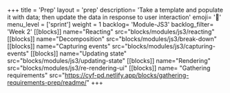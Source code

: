 +++
title = 'Prep'
layout = 'prep'
description= 'Take a template and populate it with data; then update the data in response to user interaction'
emoji= '📝'
menu_level = ['sprint']
weight = 1
backlog= 'Module-JS3'
backlog_filter= 'Week 2'
[[blocks]]
name="Reacting"
src="blocks/modules/js3/reacting"
[[blocks]]
name="Decomposition"
src="blocks/modules/js3/break-down"
[[blocks]]
name="Capturing events"
src="blocks/modules/js3/capturing-events"
[[blocks]]
name="Updating state"
src="blocks/modules/js3/updating-state"
[[blocks]]
name="Rendering"
src="blocks/modules/js3/re-rendering-ui"
[[blocks]]
name= "Gathering requirements"
src="https://cyf-pd.netlify.app/blocks/gathering-requirements-prep/readme/"
+++
